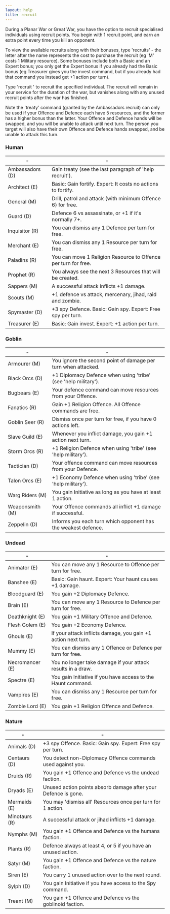 ```yaml
---
layout: help
title: recruit
---
```


During a Planar War or Great War, you have the option to recruit specialised 
individuals using recruit points.  You begin with 1 recruit point, and earn an
extra point every time you kill an opponent.

To view the available recruits along with their bonuses, type 'recruits' - 
the letter after the name represents the cost to purchase the recruit (eg 'M' 
costs 1 Military resource).  Some bonuses include both a Basic and an Expert 
bonus; you only get the Expert bonus if you already had the Basic bonus (eg 
Treasurer gives you the invest command, but if you already had that command 
you instead get +1 action per turn).

Type 'recruit <name>' to recruit the specified individual.  The recruit will 
remain in your service for the duration of the war, but vanishes along with 
any unused recruit points after the war has finished.

Note the 'treaty' command (granted by the Ambassadors recruit) can only be used
if your Offence and Defence each have 5 resources, and the former has a higher 
bonus than the latter.  Your Offence and Defence hands will be swapped, and you
will be unable to attack until next turn.  The person you target will also have
their own Offence and Defence hands swapped, and be unable to attack this turn.

### Human
\- | -
--- | ---
Ambassadors (D)| Gain treaty (see the last paragraph of 'help recruit').
Architect (E)  | Basic: Gain fortify.  Expert: It costs no actions to fortify.
General (M)    | Drill, patrol and attack (with minimum Offence 6) for free.
Guard (D)      | Defence 6 vs assassinate, or +1 if it's normally 7+.
Inquisitor (R) | You can dismiss any 1 Defence per turn for free.
Merchant (E)   | You can dismiss any 1 Resource per turn for free.
Paladins (R)   | You can move 1 Religion Resource to Offence per turn for free.
Prophet (R)    | You always see the next 3 Resources that will be created.
Sappers (M)    | A successful attack inflicts +1 damage.
Scouts (M)     | +1 defence vs attack, mercenary, jihad, raid and zombie.
Spymaster (D)  | +3 spy Defence.  Basic: Gain spy.  Expert: Free spy per turn.
Treasurer (E)  | Basic: Gain invest.  Expert: +1 action per turn.

### Goblin
\- | -
--- | ---
Armourer (M)   | You ignore the second point of damage per turn when attacked.
Black Orcs (D) | +1 Diplomacy Defence when using 'tribe' (see 'help military').
Bugbears (E)   | Your defence command can move resources from your Offence.
Fanatics (R)   | Gain +1 Religion Offence.  All Offence commands are free.
Goblin Seer (R)| Dismiss once per turn for free, if you have 0 actions left.
Slave Guild (E)| Whenever you inflict damage, you gain +1 action next turn.
Storm Orcs (R) | +1 Religion Defence when using 'tribe' (see 'help military').
Tactician (D)  | Your offence command can move resources from your Defence.
Talon Orcs (E) | +1 Economy Defence when using 'tribe' (see 'help military').
Warg Riders (M)| You gain Initiative as long as you have at least 1 action.
Weaponsmith (M)| Your Offence commands all inflict +1 damage if successful.
Zeppelin (D)   | Informs you each turn which opponent has the weakest defence.

### Undead
\- | -
--- | ---
Animator (E)   | You can move any 1 Resource to Offence per turn for free.
Banshee (E)    | Basic: Gain haunt.  Expert: Your haunt causes +1 damage.
Bloodguard (E) | You gain +2 Diplomacy Defence.
Brain (E)      | You can move any 1 Resource to Defence per turn for free.
Deathknight (E)| You gain +1 Military Offence and Defence.
Flesh Golem (E)| You gain +2 Economy Defence.
Ghouls (E)     | If your attack inflicts damage, you gain +1 action next turn.
Mummy (E)      | You can dismiss any 1 Offence or Defence per turn for free.
Necromancer (E)| You no longer take damage if your attack results in a draw.
Spectre (E)    | You gain Initiative if you have access to the Haunt command.
Vampires (E)   | You can dismiss any 1 Resource per turn for free.
Zombie Lord (E)| You gain +1 Religion Offence and Defence.

### Nature
\- | -
--- | ---
Animals (D)    | +3 spy Offence.  Basic: Gain spy.  Expert: Free spy per turn.
Centaurs (D)   | You detect non-Diplomacy Offence commands used against you.
Druids (R)     | You gain +1 Offence and Defence vs the undead faction.
Dryads (E)     | Unused action points absorb damage after your Defence is gone.
Mermaids (E)   | You may 'dismiss all' Resources once per turn for 1 action.
Minotaurs (R)  | A successful attack or jihad inflicts +1 damage.
Nymphs (M)     | You gain +1 Offence and Defence vs the humans faction.
Plants (R)     | Defence always at least 4, or 5 if you have an unused action.
Satyr (M)      | You gain +1 Offence and Defence vs the nature faction.
Siren (E)      | You carry 1 unused action over to the next round.
Sylph (D)      | You gain Initiative if you have access to the Spy command.
Treant (M)     | You gain +1 Offence and Defence vs the goblinoid faction.
